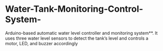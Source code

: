 # Water-Tank-Monitoring-Control-System-
Arduino-based automatic water level controller and monitoring system**. It uses three water level sensors to detect the tank’s level and controls a motor, LED, and buzzer accordingly
